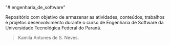 "# engenharia_de_software" 
 
 Repositório com objetivo de armazenar as atividades, conteúdos, trabalhos e projetos desenvolvimento durante o curso de Engenharia de Software da Universidade Tecnológica Federal do Paraná.

 > Kamila Antunes de S. Neves.
